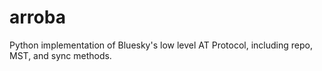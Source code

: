 # arroba
Python implementation of Bluesky's low level AT Protocol, including repo, MST, and sync methods.

